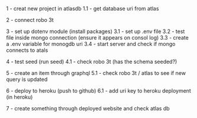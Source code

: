 1 - creat new project in atlasdb
1.1 - get database uri from atlas

2 - connect robo 3t

3 - set up dotenv module (install packages)
3.1 - set up .env file 
3.2 - test file inside mongo connection (ensure it appears on consol log)
3.3 - create a .env variable for monogdb uri
3.4 - start server and check if mongo connects to atals

4 - test seed (run seed) 
4.1 - check robo 3t (has the schema seeded?)

5 - create an item through graphql
5.1 - check robo 3t / atlas to see if new query is updated

6 - deploy to heroku (push to github)
6.1 - add uri key to heroku deployment (in heroku)

7 - create something through deployed website and check atlas db 


